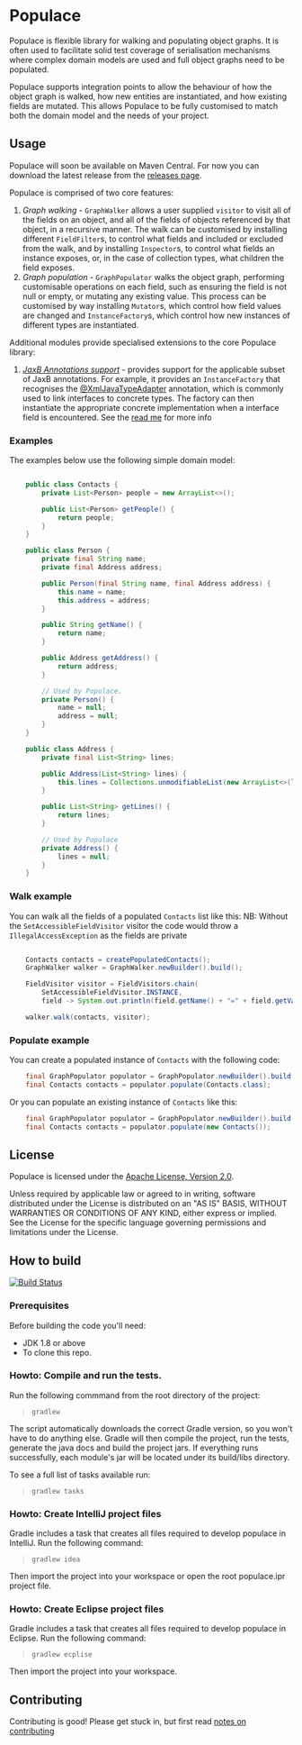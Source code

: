 # Populace
Populace is flexible library for walking and populating object graphs. It is often used to facilitate solid test coverage
of serialisation mechanisms where complex domain models are used and full object graphs need to be populated.

Populace supports integration points to allow the behaviour of how the object graph is walked, how new entities are
instantiated, and how existing fields are mutated. This allows Populace to be fully customised to match both the domain
model and the needs of your project.

## Usage
Populace will soon be available on Maven Central. For now you can download the latest release from the
[releases page](https://github.com/datalorax/populace/releases).

Populace is comprised of two core features:

1. *Graph walking* - `GraphWalker` allows a user supplied `visitor` to visit all of the fields on an object, and all of
the fields of objects referenced by that object, in a recursive manner. The walk can be customised by installing different
`FieldFilter`s, to control what fields and included or excluded from the walk, and by installing `Inspector`s, to control
what fields an instance exposes, or, in the case of collection types, what children the field exposes.
2. *Graph population* - `GraphPopulator` walks the object graph, performing customisable operations on each field, such as
ensuring the field is not null or empty, or mutating any existing value. This process can be customised by way installing
`Mutator`s, which control how field values are changed and `InstanceFactory`s, which control how new instances of different
types are instantiated.

Additional modules provide specialised extensions to the core Populace library:

1. *[JaxB Annotations support](https://github.com/datalorax/populace/tree/master/populace-module-jaxb-annotations)* -
  provides support for the applicable subset of JaxB annotations. For example, it provides an `InstanceFactory` that
  recognises the [@XmlJavaTypeAdapter](http://docs.oracle.com/javase/8/docs/api/javax/xml/bind/annotation/adapters/XmlJavaTypeAdapter.html)
  annotation, which is commonly used to link interfaces to concrete types. The factory can then instantiate the appropriate
  concrete implementation when a interface field is encountered.
  See the [read me](https://github.com/datalorax/populace/tree/master/populace-module-jaxb-annotations\READAME.md) for more info

### Examples

The examples below use the following simple domain model:

```java

    public class Contacts {
        private List<Person> people = new ArrayList<>();

        public List<Person> getPeople() {
            return people;
        }
    }

    public class Person {
        private final String name;
        private final Address address;

        public Person(final String name, final Address address) {
            this.name = name;
            this.address = address;
        }

        public String getName() {
            return name;
        }

        public Address getAddress() {
            return address;
        }

        // Used by Populace.
        private Person() {
            name = null;
            address = null;
        }
    }

    public class Address {
        private final List<String> lines;

        public Address(List<String> lines) {
            this.lines = Collections.unmodifiableList(new ArrayList<>(lines));
        }

        public List<String> getLines() {
            return lines;
        }

        // Used by Populace
        private Address() {
            lines = null;
        }
    }
```

### Walk example
You can walk all the fields of a populated `Contacts` list like this:
NB: Without the `SetAccessibleFieldVisitor` visitor the code would throw a `IllegalAccessException` as the fields are
 private

```java

    Contacts contacts = createPopulatedContacts();
    GraphWalker walker = GraphWalker.newBuilder().build();

    FieldVisitor visitor = FieldVisitors.chain(
        SetAccessibleFieldVisitor.INSTANCE,
        field -> System.out.println(field.getName() + "=" + field.getValue()));

    walker.walk(contacts, visitor);
```

### Populate example
You can create a populated instance of `Contacts` with the following code:

```java
    final GraphPopulator populator = GraphPopulator.newBuilder().build();
    final Contacts contacts = populator.populate(Contacts.class);
```

Or you can populate an existing instance of `Contacts` like this:

```java
    final GraphPopulator populator = GraphPopulator.newBuilder().build();
    final Contacts contacts = populator.populate(new Contacts());
```

## License

Populace is licensed under the [Apache License, Version 2.0](http://www.apache.org/licenses/LICENSE-2.0).

Unless required by applicable law or agreed to in writing, software distributed under the License is distributed on an
"AS IS" BASIS, WITHOUT WARRANTIES OR CONDITIONS OF ANY KIND, either express or implied.
See the License for the specific language governing permissions and limitations under the License.

## How to build
[![Build Status](https://travis-ci.org/datalorax/populace.svg?branch=master)](https://travis-ci.org/datalorax/populace)

### Prerequisites
Before building the code you'll need:

* JDK 1.8 or above
* To clone this repo.

### Howto: Compile and run the tests.
Run the following commmand from the root directory of the project:
> `gradlew`

The script automatically downloads the correct Gradle version, so you won't have to do anything else. Gradle will then
compile the project, run the tests, generate the java docs and build the project jars.
If everything runs successfully, each module's jar will be located under its build/libs directory.

To see a full list of tasks available run:
> `gradlew tasks`

### Howto: Create IntelliJ project files
Gradle includes a task that creates all files required to develop populace in IntelliJ. Run the following command:
> `gradlew idea`

Then import the project into your workspace or open the root populace.ipr project file.

### Howto: Create Eclipse project files
Gradle includes a task that creates all files required to develop populace in Eclipse. Run the following command:
> `gradlew ecplise`

Then import the project into your workspace.

## Contributing
Contributing is good! Please get stuck in, but first read [notes on contributing](./CONTRIBUTING.md)


